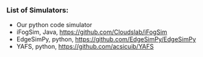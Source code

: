 <!-- 
1404-06-31
Mohammad Kadkhodaei Elyaderani
-->

### List of Simulators:
- Our python code simulator
- iFogSim, Java, https://github.com/Cloudslab/iFogSim
- EdgeSimPy, python, https://github.com/EdgeSimPy/EdgeSimPy
- YAFS, python, https://github.com/acsicuib/YAFS
